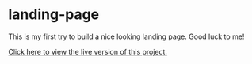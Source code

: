 ﻿# landing-page

This is my first try to build a nice looking landing page. Good luck to me! 

[Click here to view the live version of this project.](https://mara2403.github.io/landing-page/)